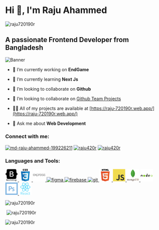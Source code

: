 <h1 align="left">Hi 👋, I'm Raju Ahammed</h1>
<p align="left"> <img src="https://komarev.com/ghpvc/?username=raju720190r&label=Profile%20views&color=0e75b6&style=flat" alt="raju720190r" /> </p>
<h2 align="left">A passionate Frontend Developer from Bangladesh</h3>

<img src='https://i.ibb.co/BVkmx4H/banner.jpg' alt='Banner'>

- 🔭 I’m currently working on **EndGame**

- 🌱 I’m currently learning **Next Js**

- 👯 I’m looking to collaborate on **Github**

- 🤝 I’m looking to collaborate on [Github Team Projects](https://dwelling-olive.vercel.app/)

- 👨‍💻 All of my projects are available at [https://raju-720190r.web.app/](https://raju-720190r.web.app/)

- 💬 Ask me about **Web Development**

<h3 align="left">Connect with me:</h3>
<p align="left">
<a href="https://linkedin.com/in/md-raju-ahammed-199226211" target="blank"><img align="center" src="https://raw.githubusercontent.com/rahuldkjain/github-profile-readme-generator/master/src/images/icons/Social/linked-in-alt.svg" alt="md-raju-ahammed-199226211" height="30" width="40" /></a>
<a href="https://fb.com/raju420r" target="blank"><img align="center" src="https://raw.githubusercontent.com/rahuldkjain/github-profile-readme-generator/master/src/images/icons/Social/facebook.svg" alt="raju420r" height="30" width="40" /></a>
<a href="https://instagram.com/raju420r" target="blank"><img align="center" src="https://raw.githubusercontent.com/rahuldkjain/github-profile-readme-generator/master/src/images/icons/Social/instagram.svg" alt="raju420r" height="30" width="40" /></a>
</p>

<h3 align="left">Languages and Tools:</h3>
<p align="left"> <a href="https://getbootstrap.com" target="_blank" rel="noreferrer"> <img src="https://raw.githubusercontent.com/devicons/devicon/master/icons/bootstrap/bootstrap-plain-wordmark.svg" alt="bootstrap" width="40" height="40"/> </a> <a href="https://www.w3schools.com/css/" target="_blank" rel="noreferrer"> <img src="https://raw.githubusercontent.com/devicons/devicon/master/icons/css3/css3-original-wordmark.svg" alt="css3" width="40" height="40"/> </a> <a href="https://expressjs.com" target="_blank" rel="noreferrer"> <img src="https://raw.githubusercontent.com/devicons/devicon/master/icons/express/express-original-wordmark.svg" alt="express" width="40" height="40"/> </a> <a href="https://www.figma.com/" target="_blank" rel="noreferrer"> <img src="https://www.vectorlogo.zone/logos/figma/figma-icon.svg" alt="figma" width="40" height="40"/> </a> <a href="https://firebase.google.com/" target="_blank" rel="noreferrer"> <img src="https://www.vectorlogo.zone/logos/firebase/firebase-icon.svg" alt="firebase" width="40" height="40"/> </a> <a href="https://git-scm.com/" target="_blank" rel="noreferrer"> <img src="https://www.vectorlogo.zone/logos/git-scm/git-scm-icon.svg" alt="git" width="40" height="40"/> </a> <a href="https://www.w3.org/html/" target="_blank" rel="noreferrer"> <img src="https://raw.githubusercontent.com/devicons/devicon/master/icons/html5/html5-original-wordmark.svg" alt="html5" width="40" height="40"/> </a> <a href="https://developer.mozilla.org/en-US/docs/Web/JavaScript" target="_blank" rel="noreferrer"> <img src="https://raw.githubusercontent.com/devicons/devicon/master/icons/javascript/javascript-original.svg" alt="javascript" width="40" height="40"/> </a> <a href="https://www.mongodb.com/" target="_blank" rel="noreferrer"> <img src="https://raw.githubusercontent.com/devicons/devicon/master/icons/mongodb/mongodb-original-wordmark.svg" alt="mongodb" width="40" height="40"/> </a> <a href="https://nodejs.org" target="_blank" rel="noreferrer"> <img src="https://raw.githubusercontent.com/devicons/devicon/master/icons/nodejs/nodejs-original-wordmark.svg" alt="nodejs" width="40" height="40"/> </a> <a href="https://www.photoshop.com/en" target="_blank" rel="noreferrer"> <img src="https://raw.githubusercontent.com/devicons/devicon/master/icons/photoshop/photoshop-line.svg" alt="photoshop" width="40" height="40"/> </a> <a href="https://reactjs.org/" target="_blank" rel="noreferrer"> <img src="https://raw.githubusercontent.com/devicons/devicon/master/icons/react/react-original-wordmark.svg" alt="react" width="40" height="40"/> </a> </p>

<p><img align="" src="https://github-readme-stats.vercel.app/api/top-langs?username=raju720190r&show_icons=true&locale=en&layout=compact" alt="raju720190r" /></p>

<p>&nbsp;<img align="" src="https://github-readme-stats.vercel.app/api?username=raju720190r&show_icons=true&locale=en" alt="raju720190r" /></p>

<p><img align="" src="https://github-readme-streak-stats.herokuapp.com/?user=raju720190r&" alt="raju720190r" /></p>
